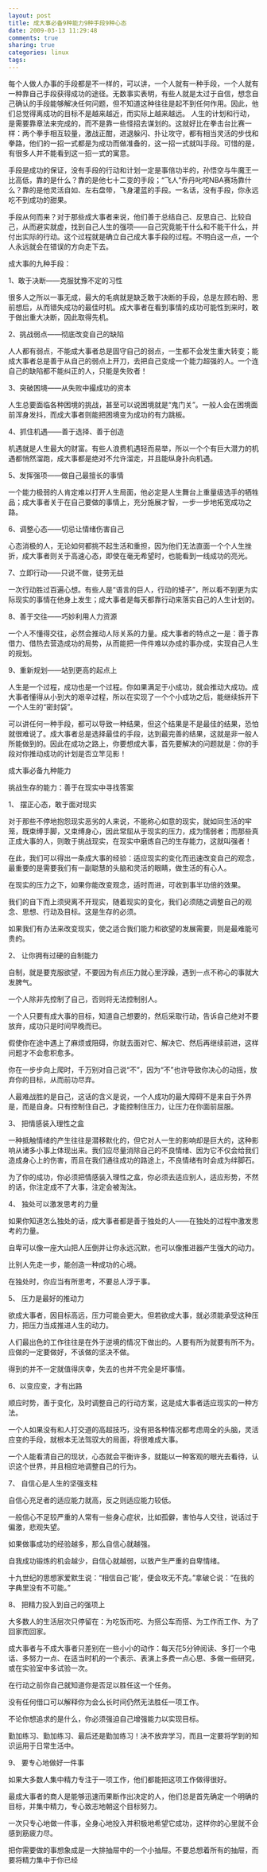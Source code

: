 ```yaml
---
layout: post
title: 成大事必备9种能力9种手段9种心态
date: 2009-03-13 11:29:48
comments: true
sharing: true
categories: linux
tags: 
---
```



每个人做人办事的手段都是不一样的，可以讲，一个人就有一种手段，一个人就有一种靠自己手段获得成功的途径。无数事实表明，有些人就是太过于自信，想念自己确认的手段能够解决任何问题，但不知道这种往往是起不到任何作用。因此，他们总觉得离成功的目标不是越来越近，而实际上越来越远。
人生的计划和行动，是需要靠章法来完成的，而不是靠一些怪招去谋划的。这就好比在拳击台比赛一样：两个拳手相互较量，激战正酣，进退躲闪、扑让攻守，都有相当灵活的步伐和拳路，他们的一招一式都是为成功而做准备的，这一招一式就叫手段。可惜的是，有很多人并不能看到这一招一式的寓意。


手段是成功的保证，没有手段的行动和计划一定是事倍功半的，孙悟空与牛魔王一比高低，靠的是什么？靠的是他七十二变的手段；&ldquo;飞人&rdquo;乔丹叱咤NBA赛场靠什么？靠的是他灵活自如、左右盘带，飞身灌蓝的手段。一名话，没有手段，你永远吃不到成功的甜果。


手段从何而来？对于那些成大事者来说，他们善于总结自己、反思自己、比较自己，从而避实就虚，找到自己人生的强项&mdash;&mdash;自己究竟能干什么和不能干什么，并付出实际的行动。这个过程就是确立自己成大事手段的过程。不明白这一点，一个人永远就会在错误的方向走下去。 


成大事的九种手段：


1、敢于决断&mdash;&mdash;克服犹豫不定的习性 


很多人之所以一事无成，最大的毛病就是缺乏敢于决断的手段，总是左顾右盼、思前想后，从而错失成功的最佳时机。成大事者在看到事情的成功可能性到来时，敢于做出重大决断，因此取得先机。


2、挑战弱点&mdash;&mdash;彻底改变自己的缺陷 


人人都有弱点，不能成大事者总是固守自己的弱点，一生都不会发生重大转变；能成大事者总是善于从自己的弱点上开刀，去把自己变成一个能力超强的人。一个连自己的缺陷都不能纠正的人，只能是失败者！


3、突破困境&mdash;&mdash;从失败中撮成功的资本 


人生总要面临各种困境的挑战，甚至可以说困境就是&ldquo;鬼门关&rdquo;。一般人会在困境面前浑身发抖，而成大事者则能把困境变为成功的有力跳板。


4、抓住机遇&mdash;&mdash;善于选择、善于创造 


机遇就是人生最大的财富。有些人浪费机遇轻而易举，所以一个个有巨大潜力的机遇都悄然溜跑，成大事都是绝对不允许溜走，并且能纵身扑向机遇。


5、发挥强项&mdash;&mdash;做自己最擅长的事情 


一个能力极弱的人肯定难以打开人生局面，他必定是人生舞台上重量级选手的牺牲品；成大事者关于在自己要做的事情上，充分施展才智，一步一步地拓宽成功之路。


6、调整心态&mdash;&mdash;切忌让情绪伤害自己 


心态消极的人，无论如何都挑不起生活和重担，因为他们无法直面一个个人生挫折，成大事者则关于高速心态，即使在毫无希望时，也能看到一线成功的亮光。


7、立即行动&mdash;&mdash;只说不做，徒劳无益 


一次行动胜过百遍心想。有些人是&ldquo;语言的巨人，行动的矮子&rdquo;，所以看不到更为实际现实的事情在他身上发生；成大事者是每天都靠行动来落实自己的人生计划的。


8、善于交往&mdash;&mdash;巧妙利用人力资源 


一个人不懂得交往，必然会推动人际关系的力量。成大事者的特点之一是：善于靠借力、借热去营造成功的局势，从而能把一件件难以办成的事办成，实现自己人生的规划。


9、重新规划&mdash;&mdash;站到更高的起点上 


人生是一个过程，成功也是一个过程。你如果满足于小成功，就会推动大成功。成大事者懂得从小到大的艰辛过程，所以在实现了一个个小成功之后，能继续拆开下一个人生的&ldquo;密封袋&rdquo;。


可以讲任何一种手段，都可以导致一种结果，但这个结果是不是最佳的结果，恐怕就很难说了。成大事者总是选择最佳的手段，达到最完善的结果，这就是非一般人所能做到的。因此在成功之路上，你要想成大事，首先要解决的问题就是：你的手段对你推动成功的计划是否立竿见影！ 


成大事必备九种能力


挑战生存的能力：善于在现实中寻找答案


1、 摆正心态，敢于面对现实


对于那些不停地抱怨现实恶劣的人来说，不能称心如意的现实，就如同生活的牢笼，既束缚手脚，又束缚身心，因此常屈从于现实的压力，成为懦弱者；而那些真正成大事的人，则敢于挑战现实，在现实中磨炼自己的生存能力，这就叫强者！


在此，我们可以得出一条成大事的经验：适应现实的变化而迅速改变自己的观念，最重要的是需要我们有一副聪慧的头脑和灵活的眼睛，做生活的有心人。


在现实的压力之下，如果你能改变观念，适时而进，可收到事半功倍的效果。


我们的自下而上须臾离不开现实，随着现实的变化，我们必须随之调整自己的观念、思想、行动及目标。这是生存的必须。


如果我们有办法来改变现实，使之适合我们能力和欲望的发展需要，则是最难能可贵的。


2、 让你拥有过硬的自制能力


自制，就是要克服欲望，不要因为有点压力就心里浮躁，遇到一点不称心的事就大发脾气。


一个人除非先控制了自己，否则将无法控制别人。


一个人只要有成大事的目标，知道自己想要的，然后采取行动，告诉自己绝对不要放弃，成功只是时间早晚而已。


假使你在途中遇上了麻烦或阻碍，你就去面对它、解决它、然后再继续前进，这样问题才不会愈积愈多。


你在一步步向上爬时，千万别对自己说&ldquo;不&rdquo;，因为&ldquo;不&rdquo;也许导致你决心的动摇，放弃你的目标，从而前功尽弃。


人最难战胜的是自己，这话的含义是说，一个人成功的最大障碍不是来自于外界是，而是自身。只有控制住自己，才能控制住压力，让压力在你面前屈服。 


3、 把情感装入理性之盒


一种抵触情绪的产生往往是潜移默化的，但它对人一生的影响却是巨大的，这种影响从诸多小事上体现出来。我们应尽量消除自己的不良情绪、因为它不仅会给我们造成身心上的伤害，而且在我们通往成功的路途上，不良情绪有时会成为绊脚石。


为了你的成功，你必须把情感装入理性之盒，你必须去适应别人，适应形势，不然的话，你注定成不了大事，注定会被淘汰。


4、 独处可以激发思考的力量


如果你知道怎么独处的话，成大事者都是善于独处的人&mdash;&mdash;在独处的过程中激发思考的力量。


自卑可以像一座大山把人压倒并让你永远沉默，也可以像推进器产生强大的动力。


比别人先走一步，能创造一种成功的心境。


在独处时，你应当有所思考，不要总人浮于事。


5、 压力是最好的推动力


欲成大事者，因目标高远，压力可能会更大。但若欲成大事，就必须能承受这种压力，把压力当成推进人生的动力。


人们最出色的工作往往是在外于逆境的情况下做出的。人要有所为就要有所不为。应做的一定要做好，不该做的坚决不做。


得到的并不一定就值得庆幸，失去的也并不完全是坏事情。


6、以变应变，才有出路


顺应时势，善于变化，及时调整自己的行动方案，这是成大事者适应现实的一种方法。


一个人如果没有和人打交道的高超技巧，没有把各种情况都考虑周全的头脑，灵活应变的手段，就根本无法驾驭大的局面，将很难成大事。


一个人能看清自己的现状，心态就会平衡许多，就能以一种客观的眼光去看待，认识这个世界，并且相应地调整自己的行为。


7、 自信心是人生的坚强支柱


自信心充足者的适应能力就高，反之则适应能力较低。


一般信心不足较严重的人常有一些身心症状，比如孤僻，害怕与人交往，说话过于偏激，悲观失望。


如果做事成功的经验越多，那么自信心就越强。


自我成功锻炼的机会越少，自信心就越弱，以致产生严重的自卑情绪。


十九世纪的思想家爱默生说：&ldquo;相信自己&lsquo;能&rsquo;，便会攻无不克。&rdquo;拿破仑说：&ldquo;在我的字典里没有不可能。&rdquo;


8、 把精力投入到自己的强项上


大多数人的生活层次只停留在：为吃饭而吃、为搭公车而搭、为工作而工作、为了回家而回家。


成大事者与不成大事者只差别在一些小小的动作：每天花5分钟阅读、多打一个电话、多努力一点、在适当时机的一个表示、表演上多费一点心思、多做一些研究，或在实验室中多试验一次。


在行动之前你自己就知道你是否足以胜任这一个任务。


没有任何借口可以解释你为会么长时间仍然无法胜任一项工作。


不论你想追求的是什么，你必须强迫自己增强能力以实现目标。


勤加练习、勤加练习、最后还是勤加练习！决不放弃学习，而且一定要将学到的知识运用于日常生活中。


9、 要专心地做好一件事


如果大多数人集中精力专注于一项工作，他们都能把这项工作做得很好。


最成大事者的商人是能够迅速而果断作出决定的人，他们总是首先确定一个明确的目标，并集中精力，专心致志地朝这个目标努力。


一次只专心地做一件事，全身心地投入并积极地希望它成功，这样你的心里就不会感到筋疲力尽。


把你需要做的事想象成是一大排抽屉中的一个小抽屉。不要总想着所有的抽屉，而要将精力集中于你已经